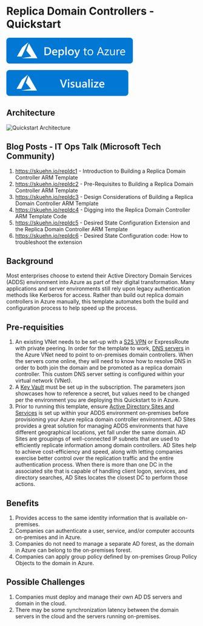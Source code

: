 # Replica Domain Controllers - Quickstart

[![Deploy To Azure](https://raw.githubusercontent.com/Azure/azure-quickstart-templates/master/1-CONTRIBUTION-GUIDE/images/deploytoazure.svg?sanitize=true)](https://portal.azure.com/#create/Microsoft.Template/uri/https%3A%2F%2Fraw.githubusercontent.com%2Fsaikovvuri%2FreplicaDcs%2Fmaster%2Fazuredeploy.json)

[![Visualize](https://raw.githubusercontent.com/Azure/azure-quickstart-templates/master/1-CONTRIBUTION-GUIDE/images/visualizebutton.svg?sanitize=true)](http://armviz.io/#/?load=https%3A%2F%2Fraw.githubusercontent.com%2Fsaikovvuri%2FreplicaDcs%2Fmaster%2Fazuredeploy.json)

## Architecture

![Quickstart Architecture](https://contentsharing1.blob.core.windows.net/content/replicaDcs.png)

## Blog Posts - IT Ops Talk (Microsoft Tech Community)

1) https://skuehn.io/repldc1 - Introduction to Building a Replica Domain Controller ARM Template
2) https://skuehn.io/repldc2 - Pre-Requisites to Building a Replica Domain Controller ARM Template
3) https://skuehn.io/repldc3 - Design Considerations of Building a Replica Domain Controller ARM Template
4) https://skuehn.io/repldc4 - Digging into the Replica Domain Controller ARM Template Code
5) https://skuehn.io/repldc5 - Desired State Configuration Extension and the Replica Domain Controller ARM Template
6) https://skuehn.io/repldc6 - Desired State Configuration code: How to troubleshoot the extension

## Background

Most enterprises choose to extend their Active Directory Domain Services (ADDS) environment into Azure as part of their digital transformation. Many applications and server environments still rely upon legacy authentication methods like Kerberos for access. Rather than build out replica domain controllers in Azure manually, this template automates both the build and configuration process to help speed up the process. 

## Pre-requisities

1) An existing VNet needs to be set-up with a [S2S VPN](https://github.com/Azure/azure-quickstart-templates/tree/master/101-site-to-site-vpn-create) or ExpressRoute with private peering. In order for the template to work, [DNS servers](https://docs.microsoft.com/azure/virtual-network/manage-virtual-network?WT.mc_id=ept-0000-shkuehn#change-dns-servers) in the Azure VNet need to point to on-premises domain controllers. When the servers come online, they will need to know how to resolve DNS in order to both join the domain and be promoted as a replica domain controller. This custom DNS server setting is configured within your virtual network (VNet). 
2) A [Key Vault](https://docs.microsoft.com/azure/key-vault/quick-create-portal?WT.mc_id=ept-0000-shkuehn) must be set up in the subscription. The parameters json showcases how to reference a secret, but values need to be changed per the environment you are deploying this Quickstart to in Azure.
3) Prior to running this template, ensure [Active Directory Sites and Services](https://docs.microsoft.com/windows-server/remote/remote-access/ras/multisite/configure/step-2-configure-the-multisite-infrastructure?WT.mc_id=ept-0000-shkuehn) is set up within your ADDS environment on-premises before provisioning your Azure replica domain controller environment. AD Sites provides a great solution for managing ADDS environments that have different geographical locations, yet fall under the same domain. AD Sites are groupings of well-connected IP subnets that are used to efficiently replicate information among domain controllers. AD Sites help to achieve cost-efficiency and speed, along with letting companies exercise better control over the replication traffic and the entire authentication process. When there is more than one DC in the associated site that is capable of handling client logon, services, and directory searches, AD Sites locates the closest DC to perform those actions. 

## Benefits

1) Provides access to the same identity information that is available on-premises.
2) Companies can authenticate a user, service, and/or computer accounts on-premises and in Azure.
3) Companies do not need to manage a separate AD forest, as the domain in Azure can belong to the on-premises forest.
4) Companies can apply group policy defined by on-premises Group Policy Objects to the domain in Azure.

## Possible Challenges

1) Companies must deploy and manage their own AD DS servers and domain in the cloud.
2) There may be some synchronization latency between the domain servers in the cloud and the servers running on-premises.
